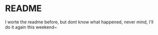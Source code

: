 # README #

I worte the readme before, but dont know what happened, never mind, I'll do it again this weekend~
